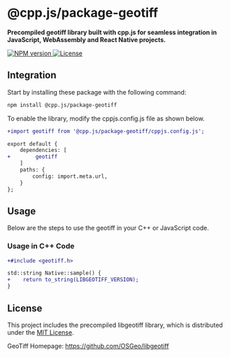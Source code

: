 # @cpp.js/package-geotiff
**Precompiled geotiff library built with cpp.js for seamless integration in JavaScript, WebAssembly and React Native projects.**  

<a href="https://www.npmjs.com/package/@cpp.js/package-geotiff">
    <img alt="NPM version" src="https://img.shields.io/npm/v/@cpp.js/package-geotiff?style=for-the-badge" />
</a>
<a href="https://github.com/OSGeo/libgeotiff/blob/master/libgeotiff/LICENSE">
    <img alt="License" src="https://img.shields.io/npm/l/%40cpp.js%2Fpackage-geotiff?style=for-the-badge" />
</a>

## Integration
Start by installing these package with the following command:

```sh
npm install @cpp.js/package-geotiff
```

To enable the library, modify the cppjs.config.js file as shown below.
```diff
+import geotiff from '@cpp.js/package-geotiff/cppjs.config.js';

export default {
    dependencies: [
+        geotiff
    ]
    paths: {
        config: import.meta.url,
    }
};
```

## Usage
Below are the steps to use the geotiff in your C++ or JavaScript code.

### Usage in C++ Code
```diff
+#include <geotiff.h>

std::string Native::sample() {
+    return to_string(LIBGEOTIFF_VERSION);
}
```

## License
This project includes the precompiled libgeotiff library, which is distributed under the [MIT License](https://github.com/OSGeo/libgeotiff/blob/master/libgeotiff/LICENSE).

GeoTiff Homepage: <https://github.com/OSGeo/libgeotiff>
